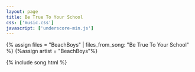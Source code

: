 ```yaml
---
layout: page
title: Be True To Your School
css: ['music.css']
javascript: ['underscore-min.js']
---
```


{% assign files = "BeachBoys" | files_from_song: "Be True To Your School" %}
{%assign artist = "BeachBoys"%}


{% include song.html %}
